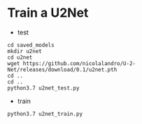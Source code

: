 # Train a U2Net

* test
```
cd saved_models
mkdir u2net
cd u2net
wget https://github.com/nicolalandro/U-2-Net/releases/download/0.1/u2net.pth
cd ..
cd ..
python3.7 u2net_test.py
```

* train
```
python3.7 u2net_train.py
```